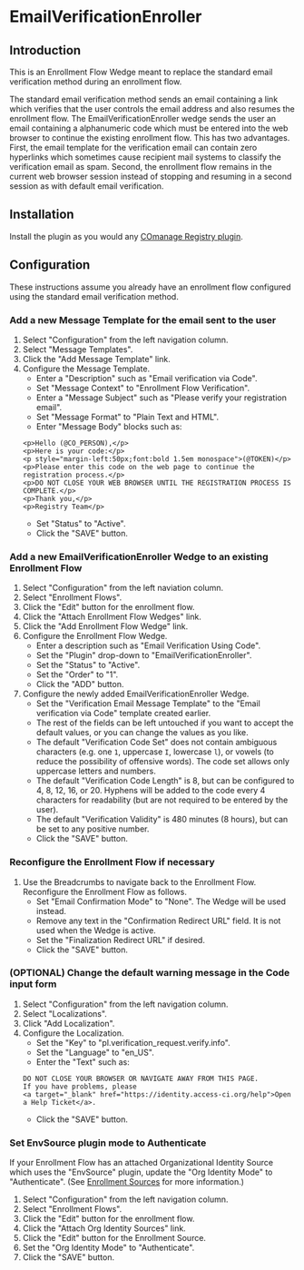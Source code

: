 # EmailVerificationEnroller

## Introduction

This is an Enrollment Flow Wedge meant to replace the standard
email verification method during an enrollment flow.

The standard email verification method sends an email containing a
link which verifies that the user controls the email address and
also resumes the enrollment flow. The EmailVerificationEnroller
wedge sends the user an email containing a alphanumeric code which
must be entered into the web browser to continue the existing enrollment
flow. This has two advantages. First, the email template for the
verification email can contain zero hyperlinks which sometimes
cause recipient mail systems to classify the verification email as
spam. Second, the enrollment flow remains in the current web
browser session instead of stopping and resuming in a second
session as with default email verification.

## Installation

Install the plugin as you would any
[COmanage Registry plugin](https://spaces.at.internet2.edu/x/ZwEZBg).

## Configuration

These instructions assume you already have an enrollment flow
configured using the standard email verification method.

### Add a new Message Template for the email sent to the user

1.  Select "Configuration" from the left navigation column.
1.  Select "Message Templates".
1.  Click the "Add Message Template" link.
1.  Configure the Message Template.
    - Enter a "Description" such as "Email verification via Code".
    - Set "Message Context" to "Enrollment Flow Verification".
    - Enter a "Message Subject" such as
      "Please verify your registration email".
    - Set "Message Format" to "Plain Text and HTML".
    - Enter "Message Body" blocks such as:
    ```
    <p>Hello (@CO_PERSON),</p>
    <p>Here is your code:</p>
    <p style="margin-left:50px;font:bold 1.5em monospace">(@TOKEN)</p>
    <p>Please enter this code on the web page to continue the registration process.</p>
    <p>DO NOT CLOSE YOUR WEB BROWSER UNTIL THE REGISTRATION PROCESS IS COMPLETE.</p>
    <p>Thank you,</p>
    <p>Registry Team</p>
    ```
    - Set "Status" to "Active".
    - Click the "SAVE" button.

### Add a new EmailVerificationEnroller Wedge to an existing Enrollment Flow

1.  Select "Configuration" from the left naviation column.
1.  Select "Enrollment Flows".
1.  Click the "Edit" button for the enrollment flow.
1.  Click the "Attach Enrollment Flow Wedges" link.
1.  Click the "Add Enrollment Flow Wedge" link.
1.  Configure the Enrollment Flow Wedge.
    -  Enter a description such as "Email Verification Using Code".
    -  Set the "Plugin" drop-down to "EmailVerificationEnroller".
    -  Set the "Status" to "Active".
    -  Set the "Order" to "1".
    -  Click the "ADD" button.
1.  Configure the newly added EmailVerificationEnroller Wedge.
    - Set the "Verification Email Message Template" to the
      "Email verification via Code" template created earlier.
    - The rest of the fields can be left untouched if you want to accept
      the default values, or you can change the values as you like.
    - The default "Verification Code Set" does not contain
      ambiguous characters (e.g. one `1`, uppercase `I`, lowercase
      `l`), or vowels (to reduce the possibility of offensive words).
      The code set allows only uppercase letters and numbers.
    - The default "Verification Code Length" is 8, but can be
      configured to 4, 8, 12, 16, or 20. Hyphens will be added to
      the code every 4 characters for readability (but are not
      required to be entered by the user).
    - The default "Verification Validity" is 480 minutes (8 hours),
      but can be set to any positive number.
    - Click the "SAVE" button.

### Reconfigure the Enrollment Flow if necessary

1.  Use the Breadcrumbs to navigate back to the Enrollment Flow.
    Reconfigure the Enrollment Flow as follows.
    - Set "Email Confirmation Mode" to "None". The Wedge will be used
      instead.
    - Remove any text in the "Confirmation Redirect URL" field.
      It is not used when the Wedge is active.
    - Set the "Finalization Redirect URL" if desired.
    - Click the "SAVE" button.

### (OPTIONAL) Change the default warning message in the Code input form

1.  Select "Configuration" from the left navigation column.
1.  Select "Localizations".
1.  Click "Add Localization".
1.  Configure the Localization.
    - Set the "Key" to "pl.verification\_request.verify.info".
    - Set the "Language" to "en\_US".
    - Enter the "Text" such as:
    ```
    DO NOT CLOSE YOUR BROWSER OR NAVIGATE AWAY FROM THIS PAGE.
    If you have problems, please
    <a target="_blank" href="https://identity.access-ci.org/help">Open a Help Ticket</a>.
    ```
    - Click the "SAVE" button.

### Set EnvSource plugin mode to Authenticate

If your Enrollment Flow has an attached Organizational Identity Source
which uses the "EnvSource" plugin, update the "Org Identity Mode" to
"Authenticate".
(See [Enrollment Sources](https://spaces.at.internet2.edu/display/COmanage/Enrollment+Sources)
for more information.)

1.  Select "Configuration" from the left navigation column.
1.  Select "Enrollment Flows".
1.  Click the "Edit" button for the enrollment flow.
1.  Click the "Attach Org Identity Sources" link.
1.  Click the "Edit" button for the Enrollment Source.
1.  Set the "Org Identity Mode" to "Authenticate".
1.  Click the "SAVE" button.
